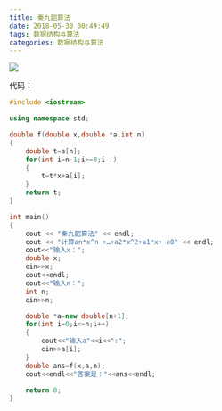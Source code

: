 ```yaml
---
title: 秦九韶算法
date: 2018-05-30 00:49:49
tags: 数据结构与算法
categories: 数据结构与算法
---
```


![](http://image.hjwblog.com/DataStructureCourseDesign/%E7%A7%A6%E4%B9%9D%E9%9F%B6%E7%AE%97%E6%B3%95/sf.png)

代码：

```c++
#include <iostream>

using namespace std;

double f(double x,double *a,int n)
{
    double t=a[n];
    for(int i=n-1;i>=0;i--)
    {
        t=t*x+a[i];
    }
    return t;
}

int main()
{
    cout << "秦九韶算法" << endl;
    cout << "计算an*x^n +…+a2*x^2+a1*x+ a0" << endl;
    cout<<"输入x：";
    double x;
    cin>>x;
    cout<<endl;
    cout<<"输入n：";
    int n;
    cin>>n;

    double *a=new double[n+1];
    for(int i=0;i<=n;i++)
    {
        cout<<"输入a"<<i<<":";
        cin>>a[i];
    }
    double ans=f(x,a,n);
    cout<<endl<<"答案是："<<ans<<endl;

    return 0;
}

```
